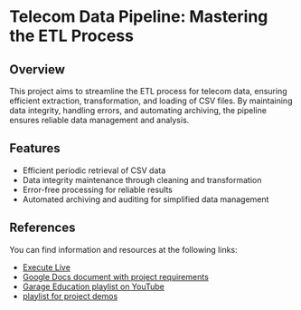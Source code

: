 # Telecom Data Pipeline: Mastering the ETL Process

## Overview
This project aims to streamline the ETL process for telecom data, ensuring efficient extraction, transformation, and loading of CSV files. By maintaining data integrity, handling errors, and automating archiving, the pipeline ensures reliable data management and analysis.

## Features
- Efficient periodic retrieval of CSV data
- Data integrity maintenance through cleaning and transformation
- Error-free processing for reliable results
- Automated archiving and auditing for simplified data management


## References

You can find information and resources at the following links:
- [Execute Live](https://www.linkedin.com/posts/isramt_dataengineering-etl-telecom-activity-7178890670835699712-5x7A?utm_source=share&utm_medium=member_desktop)
- [Google Docs document with project requirements](https://docs.google.com/document/d/1CsG6QS6Hh-T6x-luJoGlx2eJq6CXvfbwKB7977bjc8o/edit#)
- [Garage Education playlist on YouTube](https://www.youtube.com/watch?v=xQ4f1FwsMbI&list=PLxNoJq6k39G_R3AA108CLE8w6n_CCCmDf)
- [playlist for project demos](https://www.youtube.com/watch?v=pHllKT62-rc&list=PLcAbhg_RWLaK-lCH5GxnaVfyeGjrm3QH8)

